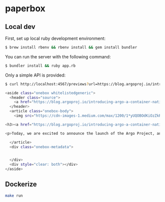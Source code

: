 # paperbox

## Local dev

First, set up local ruby development environment: 

``` bash
$ brew install rbenv && rbenv install && gem install bundler 
```

You can run the server with the following command:

``` bash
$ bundler install && ruby app.rb 
```

Only a simple API is provided:
 
``` bash
$ curl http://localhost:4567/previews?url=https://blog.argoproj.io/introducing-argo-a-container-native-wonetes-55c0b4b76fac

<aside class="onebox whitelistedgeneric">
  <header class="source">
    <a href="https://blog.argoproj.io/introducing-argo-a-container-native-workflow-engine-for-kubernetes-55c0b4b76fac?source=userActivityShare-13053a436336-1504739366" target="_blank" rel="nofollow noopener">blog.argoproj.io</a>
  </header>
  <article class="onebox-body">
    <img src="https://cdn-images-1.medium.com/max/1200/1*yUQOBOdKiOzZkR90TXDlxQ.png" width="" height="" class="thumbnail">

<h3><a href="https://blog.argoproj.io/introducing-argo-a-container-native-workflow-engine-for-kubernetes-55c0b4b76fac?source=userActivityShare-13053a436336-1504739366" target="_blank" rel="nofollow noopener">Introducing Argo — A Container-Native Workflow Engine for Kubernetes</a></h3>

<p>Today, we are excited to announce the launch of the Argo Project, an open source container-native workflow engine for Kubernetes conceived…</p>

  </article>
  <div class="onebox-metadata">


  </div>
  <div style="clear: both"></div>
</aside>
```

## Dockerize

``` bash
make run 
```